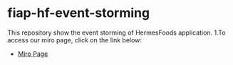 # fiap-hf-event-storming
This repository show the event storming of HermesFoods application.
1.To access our miro page, click on the link below:
- [Miro Page](https://miro.com/app/board/uXjVMiS4YIE=/)
